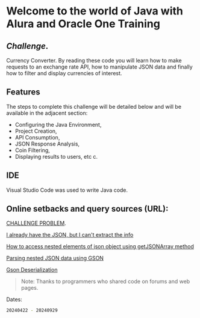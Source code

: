 # Welcome to the world of Java with Alura and Oracle One Training  

## _Challenge_.  
Currency Converter. By reading these code you will learn how to make requests to an exchange rate API, how to manipulate JSON data and finally how to filter and display currencies of interest.   



## Features
The steps to complete this challenge will be detailed below and will be available in the adjacent section:

- Configuring the Java Environment,
- Project Creation,
- API Consumption,
- JSON Response Analysis,
- Coin Filtering,
- Displaying results to users, etc c.

## IDE
Visual Studio Code was used to write Java code.

## Online setbacks and query sources (URL):

[CHALLENGE PROBLEM](https://app.aluracursos.com/forum/topico-problema-con-el-desafio-238910/).

[I already have the JSON, but I can't extract the info](https://app.aluracursos.com/forum/topico-ya-tengo-el-json-pero-no-puedo-extraer-la-info-238931/)

[How to access nested elements of json object using getJSONArray method](https://stackoverflow.com/questions/14898768/how-to-access-nested-elements-of-json-object-using-getjsonarray-method)

[Parsing nested JSON data using GSON](https://stackoverflow.com/questions/19169754/parsing-nested-json-data-using-gson)

[Gson Deserialization](https://www.baeldung.com/gson-deserialization-guide)

> Note: Thanks to programmers who shared code on forums and web pages.

Dates:
````sh
20240422 - 20240929
````
